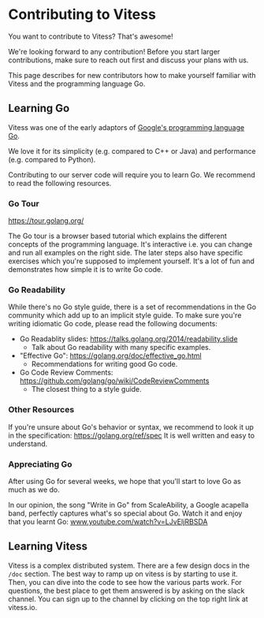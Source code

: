 # Contributing to Vitess

You want to contribute to Vitess? That's awesome!

We're looking forward to any contribution! Before you start larger contributions, make sure to reach out first and discuss your plans with us.

This page describes for new contributors how to make yourself familiar with Vitess and the programming language Go.

## Learning Go

Vitess was one of the early adaptors of [Google's programming language Go](https://golang.org/).

We love it for its simplicity (e.g. compared to C++ or Java) and performance (e.g. compared to Python).

Contributing to our server code will require you to learn Go. We recommend to read the following resources.

### Go Tour

https://tour.golang.org/

The Go tour is a browser based tutorial which explains the different concepts of the programming language.
It's interactive i.e. you can change and run all examples on the right side.
The later steps also have specific exercises which you're supposed to implement yourself.
It's a lot of fun and demonstrates how simple it is to write Go code.

### Go Readability

While there's no Go style guide, there is a set of recommendations in the Go community which add up to an implicit style guide.
To make sure you're writing idiomatic Go code, please read the following documents:

* Go Readablity slides: https://talks.golang.org/2014/readability.slide
  * Talk about Go readability with many specific examples.
* "Effective Go": https://golang.org/doc/effective_go.html
  * Recommendations for writing good Go code.
* Go Code Review Comments: https://github.com/golang/go/wiki/CodeReviewComments 
  * The closest thing to a style guide.

### Other Resources

If you're unsure about Go's behavior or syntax, we recommend to look it up in the specification: https://golang.org/ref/spec
It is well written and easy to understand.

### Appreciating Go

After using Go for several weeks, we hope that you'll start to love Go as much as we do. 

In our opinion, the song "Write in Go" from ScaleAbility, a Google acapella band, perfectly captures what's so special about Go. Watch it and enjoy that you learnt Go: www.youtube.com/watch?v=LJvEIjRBSDA

## Learning Vitess

Vitess is a complex distributed system. There are a few design docs in the `/doc` section. The best way to ramp up on vitess is by starting to use it.
Then, you can dive into the code to see how the various parts work. For questions, the best place to get them answered is by asking on the slack channel.
You can sign up to the channel by clicking on the top right link at vitess.io.
